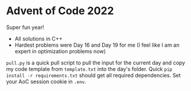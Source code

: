 # Advent of Code 2022
Super fun year!
- All solutions in C++
- Hardest problems were Day 16 and Day 19 for me (I feel like I am an expert in optimization problems now)

`pull.py` is a quick pull script to pull the input for the current day and copy my code template from `template.txt` into the day's folder. Quick `pip install -r requirements.txt` should get all required dependencies. Set your AoC session cookie in `.env`.

